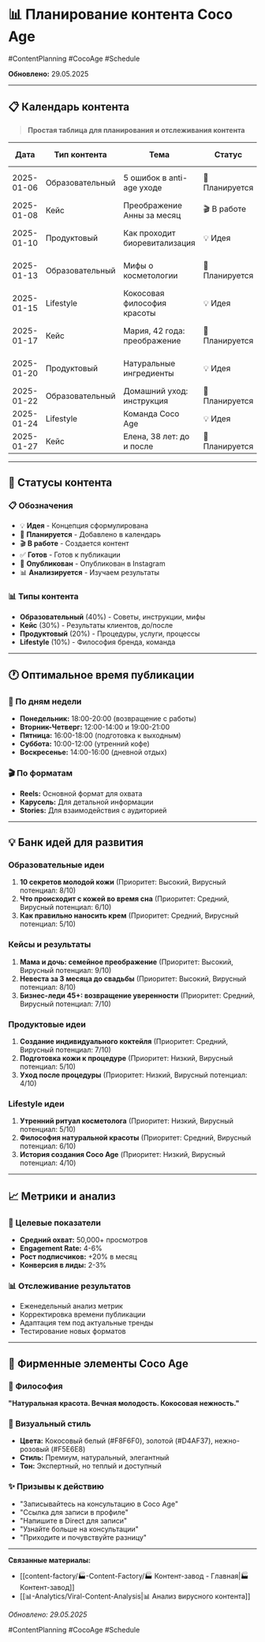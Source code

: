 # 📊 Планирование контента Coco Age

#ContentPlanning #CocoAge #Schedule

**Обновлено:** 29.05.2025

---

## 📋 Календарь контента

> **Простая таблица для планирования и отслеживания контента**

| Дата | Тип контента | Тема | Статус | Ожидаемые просмотры | Фактические | Заметки |
|------|-------------|------|--------|-------------------|------------|---------|
| 2025-01-06 | Образовательный | 5 ошибок в anti-age уходе | 📝 Планируется | 50,000 | - | Адаптация топ-поста конкурента |
| 2025-01-08 | Кейс | Преображение Анны за месяц | 🎬 В работе | 75,000 | - | Реальный кейс клиентки |
| 2025-01-10 | Продуктовый | Как проходит биоревитализация | 💡 Идея | 40,000 | - | Показать процесс процедуры |
| 2025-01-13 | Образовательный | Мифы о косметологии | 📝 Планируется | 60,000 | - | Развеиваем популярные мифы |
| 2025-01-15 | Lifestyle | Кокосовая философия красоты | 💡 Идея | 30,000 | - | Философия бренда Coco Age |
| 2025-01-17 | Кейс | Мария, 42 года: преображение | 📝 Планируется | 65,000 | - | До/после с эмоциональной историей |
| 2025-01-20 | Продуктовый | Натуральные ингредиенты | 💡 Идея | 45,000 | - | Кокосовое масло и экстракты |
| 2025-01-22 | Образовательный | Домашний уход: инструкция | 📝 Планируется | 55,000 | - | Пошаговое руководство |
| 2025-01-24 | Lifestyle | Команда Coco Age | 💡 Идея | 35,000 | - | Знакомство с экспертами |
| 2025-01-27 | Кейс | Елена, 38 лет: до и после | 📝 Планируется | 70,000 | - | Результат за 2 месяца |

---

## 🎯 Статусы контента

### 📋 Обозначения
- 💡 **Идея** - Концепция сформулирована
- 📝 **Планируется** - Добавлено в календарь
- 🎬 **В работе** - Создается контент
- ✅ **Готов** - Готов к публикации
- 🚀 **Опубликован** - Опубликован в Instagram
- 📊 **Анализируется** - Изучаем результаты

### 📊 Типы контента
- **Образовательный** (40%) - Советы, инструкции, мифы
- **Кейс** (30%) - Результаты клиентов, до/после
- **Продуктовый** (20%) - Процедуры, услуги, процессы
- **Lifestyle** (10%) - Философия бренда, команда

---

## 🕐 Оптимальное время публикации

### 📅 По дням недели
- **Понедельник:** 18:00-20:00 (возвращение с работы)
- **Вторник-Четверг:** 12:00-14:00 и 19:00-21:00
- **Пятница:** 16:00-18:00 (подготовка к выходным)
- **Суббота:** 10:00-12:00 (утренний кофе)
- **Воскресенье:** 14:00-16:00 (дневной отдых)

### 🎬 По форматам
- **Reels:** Основной формат для охвата
- **Карусель:** Для детальной информации
- **Stories:** Для взаимодействия с аудиторией

---

## 💡 Банк идей для развития

### Образовательные идеи
1. **10 секретов молодой кожи** (Приоритет: Высокий, Вирусный потенциал: 8/10)
2. **Что происходит с кожей во время сна** (Приоритет: Средний, Вирусный потенциал: 6/10)
3. **Как правильно наносить крем** (Приоритет: Средний, Вирусный потенциал: 5/10)

### Кейсы и результаты
1. **Мама и дочь: семейное преображение** (Приоритет: Высокий, Вирусный потенциал: 9/10)
2. **Невеста за 3 месяца до свадьбы** (Приоритет: Высокий, Вирусный потенциал: 8/10)
3. **Бизнес-леди 45+: возвращение уверенности** (Приоритет: Средний, Вирусный потенциал: 7/10)

### Продуктовые идеи
1. **Создание индивидуального коктейля** (Приоритет: Средний, Вирусный потенциал: 7/10)
2. **Подготовка кожи к процедуре** (Приоритет: Низкий, Вирусный потенциал: 5/10)
3. **Уход после процедуры** (Приоритет: Низкий, Вирусный потенциал: 4/10)

### Lifestyle идеи
1. **Утренний ритуал косметолога** (Приоритет: Низкий, Вирусный потенциал: 5/10)
2. **Философия натуральной красоты** (Приоритет: Средний, Вирусный потенциал: 6/10)
3. **История создания Coco Age** (Приоритет: Низкий, Вирусный потенциал: 4/10)

---

## 📈 Метрики и анализ

### 🎯 Целевые показатели
- **Средний охват:** 50,000+ просмотров
- **Engagement Rate:** 4-6%
- **Рост подписчиков:** +20% в месяц
- **Конверсия в лиды:** 2-3%

### 📊 Отслеживание результатов
- Еженедельный анализ метрик
- Корректировка времени публикации
- Адаптация тем под актуальные тренды
- Тестирование новых форматов

---

## 🎨 Фирменные элементы Coco Age

### 🥥 Философия
**"Натуральная красота. Вечная молодость. Кокосовая нежность."**

### 🎨 Визуальный стиль
- **Цвета:** Кокосовый белый (#F8F6F0), золотой (#D4AF37), нежно-розовый (#F5E6E8)
- **Стиль:** Премиум, натуральный, элегантный
- **Тон:** Экспертный, но теплый и доступный

### ✨ Призывы к действию
- "Записывайтесь на консультацию в Coco Age"
- "Ссылка для записи в профиле"
- "Напишите в Direct для записи"
- "Узнайте больше на консультации"
- "Приходите и почувствуйте разницу"

---

**Связанные материалы:**
- [[content-factory/🏭-Content-Factory/🏭 Контент-завод - Главная|🏭 Контент-завод]]
- [[📊-Analytics/Viral-Content-Analysis|📊 Анализ вирусного контента]]

*Обновлено: 29.05.2025*

#ContentPlanning #CocoAge #Schedule
